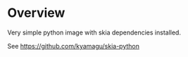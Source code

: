 # Overview

Very simple python image with skia dependencies installed.

See https://github.com/kyamagu/skia-python
